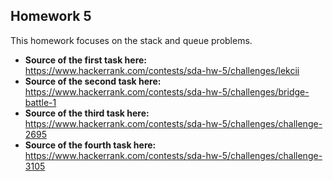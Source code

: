 ## Homework 5
This homework focuses on the stack and queue problems.
- **Source of the first task here:** https://www.hackerrank.com/contests/sda-hw-5/challenges/lekcii
- **Source of the second task here:** https://www.hackerrank.com/contests/sda-hw-5/challenges/bridge-battle-1
- **Source of the third task here:** https://www.hackerrank.com/contests/sda-hw-5/challenges/challenge-2695
- **Source of the fourth task here:** https://www.hackerrank.com/contests/sda-hw-5/challenges/challenge-3105